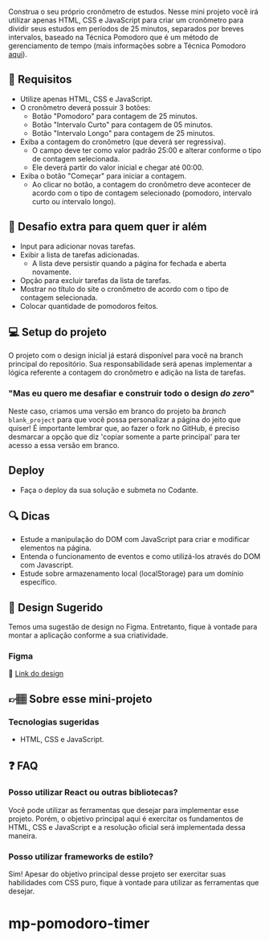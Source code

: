Construa o seu próprio cronômetro de estudos. Nesse mini projeto você irá utilizar apenas HTML, CSS e JavaScript para criar um cronômetro para dividir seus estudos em períodos de 25 minutos, separados por breves intervalos, baseado na Técnica Pomodoro que é um método de gerenciamento de tempo (mais informações sobre a Técnica Pomodoro [aqui](https://pt.wikipedia.org/wiki/T%C3%A9cnica_pomodoro)).

## 🔨 Requisitos

- Utilize apenas HTML, CSS e JavaScript.
- O cronômetro deverá possuir 3 botões:
  - Botão "Pomodoro" para contagem de 25 minutos.
  - Botão "Intervalo Curto" para contagem de 05 minutos.
  - Botão "Intervalo Longo" para contagem de 25 minutos.
- Exiba a contagem do cronômetro (que deverá ser regressiva).
  - O campo deve ter como valor padrão 25:00 e alterar conforme o tipo de contagem selecionada.
  - Ele deverá partir do valor inicial e chegar até 00:00. 
- Exiba o botão "Começar" para iniciar a contagem.
  - Ao clicar no botão, a contagem do cronômetro deve acontecer de acordo com o tipo de contagem selecionado (pomodoro, intervalo curto ou intervalo longo).

## 🔨 Desafio extra para quem quer ir além

- Input para adicionar novas tarefas.
- Exibir a lista de tarefas adicionadas.
  - A lista deve persistir quando a página for fechada e aberta novamente.
- Opção para excluir tarefas da lista de tarefas.
- Mostrar no título do site o cronômetro de acordo com o tipo de contagem selecionada.
- Colocar quantidade de pomodoros feitos.

## 💻 Setup do projeto

O projeto com o design inicial já estará disponível para você na branch principal do repositório. Sua responsabilidade será apenas implementar a lógica referente a contagem do cronômetro e adição na lista de tarefas.

### "Mas eu quero me desafiar e construir todo o design _do zero_"

Neste caso, criamos uma versão em branco do projeto ba _branch_ `blank_project` para que você possa personalizar a página do jeito que quiser! É importante lembrar que, ao fazer o fork no GitHub, é preciso desmarcar a opção que diz 'copiar somente a parte principal' para ter acesso a essa versão em branco.

## Deploy

- Faça o deploy da sua solução e submeta no Codante.

## 🔍 Dicas

- Estude a manipulação do DOM com JavaScript para criar e modificar elementos na página.
- Entenda o funcionamento de eventos e como utilizá-los através do DOM com Javascript.
- Estude sobre armazenamento local (localStorage) para um domínio específico.

## 🎨 Design Sugerido

Temos uma sugestão de design no Figma. Entretanto, fique à vontade para montar a aplicação conforme a sua criatividade.

### Figma

🔗 [Link do design](https://www.figma.com/community/file/1286318437047155032/)

## 👉🏽 Sobre esse mini-projeto

### Tecnologias sugeridas

- HTML, CSS e JavaScript.

## ❓ FAQ

### Posso utilizar React ou outras bibliotecas?

Você pode utilizar as ferramentas que desejar para implementar esse projeto. Porém, o objetivo principal aqui é exercitar os fundamentos de HTML, CSS e JavaScript e a resolução oficial será implementada dessa maneira.

### Posso utilizar frameworks de estilo?

Sim! Apesar do objetivo principal desse projeto ser exercitar suas habilidades com CSS puro, fique à vontade para utilizar as ferramentas que desejar.
# mp-pomodoro-timer
